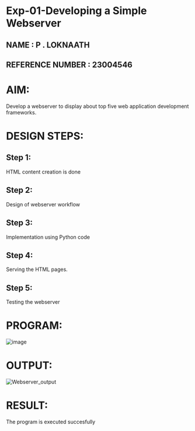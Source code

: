 # Exp-01-Developing a Simple Webserver
## NAME :  P . LOKNAATH

## REFERENCE NUMBER : 23004546
# AIM:


Develop a webserver to display about top five web application development frameworks.

# DESIGN STEPS:

## Step 1:

HTML content creation is done

## Step 2:

Design of webserver workflow

## Step 3:

Implementation using Python code

## Step 4:

Serving the HTML pages.

## Step 5:

Testing the webserver
# PROGRAM:
![image](https://github.com/Loknaath-sec/Web_server/assets/145742558/acc9fb27-9aa6-4a85-86ad-c9eed216222a)

# OUTPUT:
![Webserver_output](https://github.com/Loknaath-sec/Web_server/assets/145742558/220d0574-d279-4c04-a9a6-8c84e4978123)


# RESULT:

The program is executed succesfully

